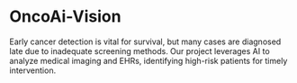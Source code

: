 # OncoAi-Vision
Early cancer detection is vital for survival, but many cases are diagnosed late due to inadequate screening methods. Our project leverages AI to analyze medical imaging and EHRs, identifying high-risk patients for timely intervention.

